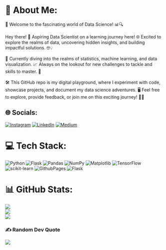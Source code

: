 # 💫 About Me:
🚀 Welcome to the fascinating world of Data Science! 📊🔍<br><br>Hey there! 👋 Aspiring Data Scientist on a learning journey here! 🌐 Excited to explore the realms of data, uncovering hidden insights, and building impactful solutions. 🤓💡<br><br>🔬 Currently diving into the realms of statistics, machine learning, and data visualization. 📈 Always on the lookout for new challenges to tackle and skills to master. 💪<br><br>🛠️ This GitHub repo is my digital playground, where I experiment with code, showcase projects, and document my data science adventures. 🖥️ Feel free to explore, provide feedback, or join me on this exciting journey! 🚗💨


## 🌐 Socials:
[![Instagram](https://img.shields.io/badge/Instagram-%23E4405F.svg?logo=Instagram&logoColor=white)](https://instagram.com/vishalpatil0111) [![LinkedIn](https://img.shields.io/badge/LinkedIn-%230077B5.svg?logo=linkedin&logoColor=white)](https://linkedin.com/in/vishal-patil-407384233) [![Medium](https://img.shields.io/badge/Medium-12100E?logo=medium&logoColor=white)](https://medium.com/@@vp4137841) 

# 💻 Tech Stack:
![Python](https://img.shields.io/badge/python-3670A0?style=flat&logo=python&logoColor=ffdd54) ![Flask](https://img.shields.io/badge/flask-%23000.svg?style=flat&logo=flask&logoColor=white) ![Pandas](https://img.shields.io/badge/pandas-%23150458.svg?style=flat&logo=pandas&logoColor=white) ![NumPy](https://img.shields.io/badge/numpy-%23013243.svg?style=flat&logo=numpy&logoColor=white) ![Matplotlib](https://img.shields.io/badge/Matplotlib-%23ffffff.svg?style=flat&logo=Matplotlib&logoColor=black) ![TensorFlow](https://img.shields.io/badge/TensorFlow-%23FF6F00.svg?style=flat&logo=TensorFlow&logoColor=white) ![scikit-learn](https://img.shields.io/badge/scikit--learn-%23F7931E.svg?style=flat&logo=scikit-learn&logoColor=white) ![GithubPages](https://img.shields.io/badge/github%20pages-121013?style=flat&logo=github&logoColor=white) ![Flask](https://img.shields.io/badge/flask-%23000.svg?style=flat&logo=flask&logoColor=white)
# 📊 GitHub Stats:
![](https://github-readme-stats.vercel.app/api?username=Vishalpatil0111&theme=default&hide_border=false&include_all_commits=false&count_private=false)<br/>
![](https://github-readme-streak-stats.herokuapp.com/?user=Vishalpatil0111&theme=default&hide_border=false)<br/>
![](https://github-readme-stats.vercel.app/api/top-langs/?username=Vishalpatil0111&theme=default&hide_border=false&include_all_commits=false&count_private=false&layout=compact)

### ✍️ Random Dev Quote
![](https://quotes-github-readme.vercel.app/api?type=horizontal&theme=light)

